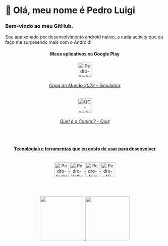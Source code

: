 # 👋 Olá, meu nome é Pedro Luigi

###  Bem-vindo ao meu GitHub.

  Sou apaixonado por desenvolvimento android nativo, a cada activity que eu faço me surpreendo mais com o Android!

<div align="center">
  <h4>Meus aplicativos na Google Play</h4>
</div>
<div align="grid">
  <div align="center">
    <a href="https://play.google.com/store/apps/details?id=com.rezendeapps.worldcupsimulator">
    <img align="center" alt="Pedro-Android" height="45" width="45" src="https://user-images.githubusercontent.com/68929840/194043796-a958eac1-c3c4-4ed0-84d1-7f5ef7c8705b.png"/>
    <h6>Copa do Mundo 2022 - Simulador</h6></div>
  <div align="center">
    <a href="https://play.google.com/store/apps/details?id=com.rezendeapps.qualeacapital">
    <img align="center" alt="QC-Android" height="45" width="45" src="https://user-images.githubusercontent.com/68929840/194043658-700f890e-faad-406e-afeb-12dd4e2b6b4b.png"/>
    <h6>Qual é a Capital? - Quiz</h6></div>
</div>
<div align="center"><br>
  <h4>Tecnologias e ferramentas que eu gosto de usar para desenvolver</h4>
</div>

<div align="center"><br>
  <img align="center" alt="Pedro-Android" height="45" width="45" src="https://cdn.icon-icons.com/icons2/673/PNG/512/Android_icon-icons.com_60488.png">
  <img align="center" alt="Pedro-Kotlin" height="45" width="45" src="https://cdn.icon-icons.com/icons2/2107/PNG/512/file_type_kotlin_icon_130487.png">
  <img align="center" alt="Pedro-Java" height="45" width="45" src="https://cdn.icon-icons.com/icons2/2415/PNG/512/java_original_logo_icon_146458.png">
  <img align="center" alt="Pedro-AS" height="45" width="45" src="https://cdn.icon-icons.com/icons2/3053/PNG/512/android_studio_alt_macos_bigsur_icon_190394.png">
</div>

<br></br>

<div align="center">
  <a href="https://github.com/Pedro-Luigi">
  <img height="140em" src="https://github-readme-stats.vercel.app/api?username=Pedro-Luigi&show_icons=true&theme=dracula&include_all_commits=true&count_private=true"/>
  <img height="140em" src="https://github-readme-stats.vercel.app/api/top-langs/?username=Pedro-Luigi&layout=compact&langs_count=7&theme=dracula"/>
</div>
  



